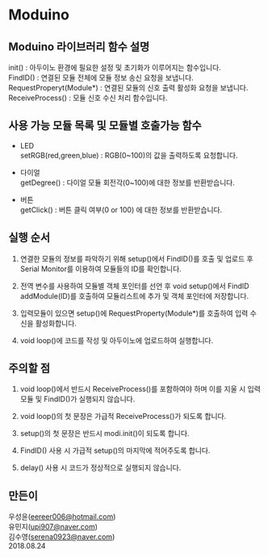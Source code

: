 # Moduino

## Moduino 라이브러리 함수 설명
init() : 아두이노 환경에 필요한 설정 및 초기화가 이루어지는 함수입니다.<br/>
FindID() : 연결된 모듈 전체에 모듈 정보 송신 요청을 보냅니다.
RequestProperyt(Module*) : 연결된 모듈의 신호 출력 활성화 요청을 보냅니다.<br/>
ReceiveProcess() : 모듈 신호 수신 처리 함수입니다.<br/>

## 사용 가능 모듈 목록 및 모듈별 호출가능 함수
* LED<br/>
setRGB(red,green,blue) : RGB(0~100)의 값을 출력하도록 요청합니다.<br/>

* 다이얼<br/>
getDegree() : 다이얼 모듈 회전각(0~100)에 대한 정보를 반환받습니다.<br/>

* 버튼<br/>
getClick() : 버튼 클릭 여부(0 or 100) 에 대한 정보를 반환받습니다.<br/>

## 실행 순서
1. 연결한 모듈의 정보를 파악하기 위해 setup()에서 FindID()를 호출 및 업로드 후 Serial Monitor를 이용하여 모듈들의 ID를 확인합니다.<br/>

2. 전역 변수를 사용하여 모듈별 객체 포인터를 선언 후 void setup()에서 FindID addModule(ID)를 호출하여 모듈리스트에 추가 및 객체 포인터에 저장합니다.<br/>

3. 입력모듈이 있으면 setup()에 RequestProperty(Module*)를 호출하여 입력 수신을 활성화합니다.<br/>

4. void loop()에 코드를 작성 및 아두이노에 업로드하여 실행합니다.<br/>

## 주의할 점
1. void loop()에서 반드시 ReceiveProcess()를 포함하여야 하며 이를 지울 시 입력 모듈 및 FindID()가 실행되지 않습니다.<br/>

2. void loop()의 첫 문장은 가급적 ReceiveProcess()가 되도록 합니다.<br/>

3. setup()의 첫 문장은 반드시 modi.init()이 되도록 합니다.<br/>

4. FindID() 사용 시 가급적 setup()의 마지막에 적어주도록 합니다.<br/>

5. delay() 사용 시 코드가 정상적으로 실행되지 않습니다.<br/>

## 만든이
우성윤(eereer006@hotmail.com)<br/>
유민지(upi907@naver.com)<br/>
김수영(serena0923@naver.com)<br/>
2018.08.24<br/>